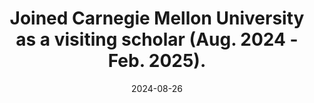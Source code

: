 ---
title: >-
    <i class="fas fa-globe-americas"></i> Joined Carnegie Mellon University as a visiting scholar (Aug. 2024 - Feb. 2025).
date: 2024-08-26
---